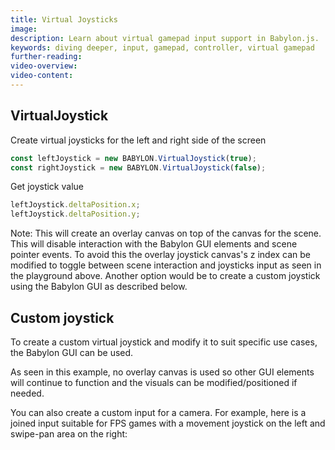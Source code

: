 ```yaml
---
title: Virtual Joysticks
image:
description: Learn about virtual gamepad input support in Babylon.js.
keywords: diving deeper, input, gamepad, controller, virtual gamepad
further-reading:
video-overview:
video-content:
---
```


## VirtualJoystick

Create virtual joysticks for the left and right side of the screen

```javascript
const leftJoystick = new BABYLON.VirtualJoystick(true);
const rightJoystick = new BABYLON.VirtualJoystick(false);
```

Get joystick value

```javascript
leftJoystick.deltaPosition.x;
leftJoystick.deltaPosition.y;
```

<Playground id="#PRQU53#7" title="VirtualJoystick Example" description="Simple example showing how to add a VirtualJoystick to your scene." image="/img/playgroundsAndNMEs/divingDeeperVirtualJoystick1.jpg"/>

Note: This will create an overlay canvas on top of the canvas for the scene. This will disable interaction with the Babylon GUI elements and scene pointer events. To avoid this the overlay joystick canvas's z index can be modified to toggle between scene interaction and joysticks input as seen in the playground above. Another option would be to create a custom joystick using the Babylon GUI as described below.

## Custom joystick

To create a custom virtual joystick and modify it to suit specific use cases, the Babylon GUI can be used.

<Playground id="#C6V6UY#5" title="Custom Joystick Example" description="Simple example showing how to add a Custom Joystick to your scene." image="/img/playgroundsAndNMEs/divingDeeperVirtualJoystick2.jpg"/>

As seen in this example, no overlay canvas is used so other GUI elements will continue to function and the visuals can be modified/positioned if needed.

You can also create a custom input for a camera. For example, here is a joined input suitable for FPS games with a movement joystick on the left and swipe-pan area on the right:

<Playground id="#MQ9B0X#1" title="Custom Joystick Input Example" description="Simple example showing how to add a Custom Joystick Input to your camera." image="/img/playgroundsAndNMEs/divingDeeperVirtualJoystick2.jpg"/>
